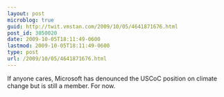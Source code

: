 ```yaml
---
layout: post
microblog: true
guid: http://twit.vmstan.com/2009/10/05/4641871676.html
post_id: 3050020
date: 2009-10-05T18:11:49-0600
lastmod: 2009-10-05T18:11:49-0600
type: post
url: /2009/10/05/4641871676.html
---
```

If anyone cares, Microsoft has denounced the USCoC position on climate change but is still a member. For now.
